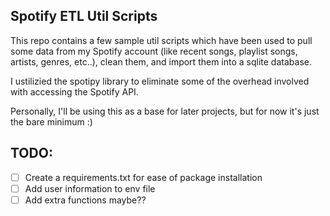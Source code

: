 ## Spotify ETL Util Scripts

This repo contains a few sample util scripts which have been used to pull some data from my Spotify account (like recent songs, playlist songs, artists, genres, etc..), clean them, and import them into a sqlite database.

I ustilizied the spotipy library to eliminate some of the overhead involved with accessing the Spotify API.

Personally, I'll be using this as a base for later projects, but for now it's just the bare minimum :)

## TODO:

- [ ] Create a requirements.txt for ease of package installation
- [ ] Add user information to env file
- [ ] Add extra functions maybe??
